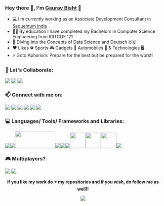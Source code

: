 ### Hey there 👋, I'm [Gaurav Bisht](https://github.com/gauravbisht005) :adult:


- 💻 I’m currently working as an Associate Development Consultant in [Sequentum India](https://www.linkedin.com/company/sequentum-india-pvt-ltd/)
- 👨‍🎓 By education I have completed my Bachelors in Computer Science Engineering from KIITCOE '21
- 🌱 Diving into the Concepts of Data Science and Deutsch :de:
- :heart: Likes :soccer: Sports :video_game: Gadgets :iphone: Automobiles :blue_car: & Technologies :desktop_computer:
- ⚡ Goto Aphorism: Prepare for the best but be prepared for the worst!


### 👯 Let's Collaborate: 
[<img src="https://www.vectorlogo.zone/logos/kaggle/kaggle-ar21.svg">](https://www.kaggle.com/gauravbisht005)
[<img src="https://www.vectorlogo.zone/logos/youtube/youtube-ar21.svg">](https://youtube.com/channel/UCZPFwk2SZJQKDYdjLNQb1Ug) [<img src="https://www.vectorlogo.zone/logos/pinterest/pinterest-ar21.svg">](https://in.pinterest.com/immaZEUS/)


### 📫 Connect with me on: 
[<img src="https://www.vectorlogo.zone/logos/linkedin/linkedin-ar21.svg">](https://www.linkedin.com/in/gauravbisht005) [<img src="https://www.vectorlogo.zone/logos/twitter/twitter-ar21.svg">](https://twitter.com/Jarvis_Me) [<img src="https://www.vectorlogo.zone/logos/instagram/instagram-ar21.svg">](https://www.instagram.com/gaurav_bisht17/) 
[<img src="https://www.vectorlogo.zone/logos/facebook/facebook-ar21.svg">](https://www.facebook.com/gaurav.bisht17) [<img src="https://www.vectorlogo.zone/logos/discordapp/discordapp-ar21.svg">](https://discord.com/channels/@Me_Jarvis#2831) [<img src="https://www.vectorlogo.zone/logos/reddit/reddit-ar21.svg">](https://www.reddit.com/user/Me_Jarvis)


### 💻 Languages/ Tools/ Frameworks and Libraries:
<img src = "https://www.vectorlogo.zone/logos/python/python-ar21.svg"><img src = "https://www.vectorlogo.zone/logos/jupyter/jupyter-ar21.svg"><img src="https://upload.wikimedia.org/wikipedia/commons/thumb/e/ed/Pandas_logo.svg/768px-Pandas_logo.svg.png" height="55px" width="130px"><img src="https://www.vectorlogo.zone/logos/numpy/numpy-ar21.svg"><img src = "https://www.vectorlogo.zone/logos/w3_html5/w3_html5-ar21.svg"><img src = "https://www.vectorlogo.zone/logos/mysql/mysql-ar21.svg"><img src="https://seaborn.pydata.org/_images/logo-wide-lightbg.svg" height="50px"><img src="https://upload.wikimedia.org/wikipedia/commons/thumb/8/84/Matplotlib_icon.svg/270px-Matplotlib_icon.svg.png" height="50px"><img src="https://raw.githubusercontent.com/AliasIO/wappalyzer/870e49f859d4e7bc89948cedbd666fe56844e115/src/drivers/webextension/images/icons/Microsoft%20Excel.svg" height="50px"><img src = "https://www.vectorlogo.zone/logos/github/github-ar21.svg">


### 🎮 Multiplayers?
[<img src="https://www.vectorlogo.zone/logos/steampowered/steampowered-ar21.svg">](https://steamcommunity.com/profiles/76561198840742986/) [<img src="https://www.vectorlogo.zone/logos/xbox/xbox-ar21.svg">](https://account.xbox.com/en-in/Profile?xr=socialtwistnav)


<div align="center">


**If you like my work do :star: my repositories and if you wish, do follow me as well!!**


![](https://komarev.com/ghpvc/?username=gauravbisht005&color=brightgreen)
 
</div>
